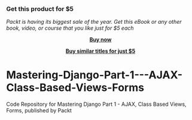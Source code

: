 
### Get this product for $5

<i>Packt is having its biggest sale of the year. Get this eBook or any other book, video, or course that you like just for $5 each</i>


<b><p align='center'>[Buy now](https://packt.link/9781838987756)</p></b>


<b><p align='center'>[Buy similar titles for just $5](https://subscription.packtpub.com/search)</p></b>


# Mastering-Django-Part-1---AJAX-Class-Based-Views-Forms
Code Repository for Mastering Django Part 1 - AJAX, Class Based Views, Forms, published by Packt
